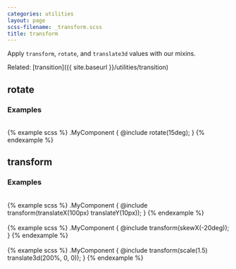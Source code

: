 ```yaml
---
categories: utilities
layout: page
scss-filename: _transform.scss
title: transform
---
```

Apply `transform`, `rotate`, and `translate3d` values with our mixins.

Related: [transition]({{ site.baseurl }}/utilities/transition)

## rotate

### Examples
<div class="DocsExample DocsExample--renderHidden">
  <div class="DocsExample-preview DocsExample-preview--transform DocsExample-preview--transform1">
    <div class="DocsExample-preview-child">
      &nbsp;
    </div>
  </div>
{% example scss %}
.MyComponent {
  @include rotate(15deg);
}
{% endexample %}
</div>


## transform

### Examples
<div class="DocsExample DocsExample--renderHidden">
  <div class="DocsExample-preview DocsExample-preview--transform DocsExample-preview--transform2">
    <div class="DocsExample-preview-child">
      &nbsp;
    </div>
  </div>
{% example scss %}
.MyComponent {
  @include transform(translateX(100px) translateY(10px));
}
{% endexample %}
</div>

<div class="DocsExample DocsExample--renderHidden">
  <div class="DocsExample-preview DocsExample-preview--transform DocsExample-preview--transform3">
    <div class="DocsExample-preview-child">
      &nbsp;
    </div>
  </div>
{% example scss %}
.MyComponent {
  @include transform(skewX(-20deg));
}
{% endexample %}
</div>

<div class="DocsExample DocsExample--renderHidden">
  <div class="DocsExample-preview DocsExample-preview--transform DocsExample-preview--transform4">
    <div class="DocsExample-preview-child">
      &nbsp;
    </div>
  </div>
{% example scss %}
.MyComponent {
  @include transform(scale(1.5) translate3d(200%, 0, 0));
}
{% endexample %}
</div>
